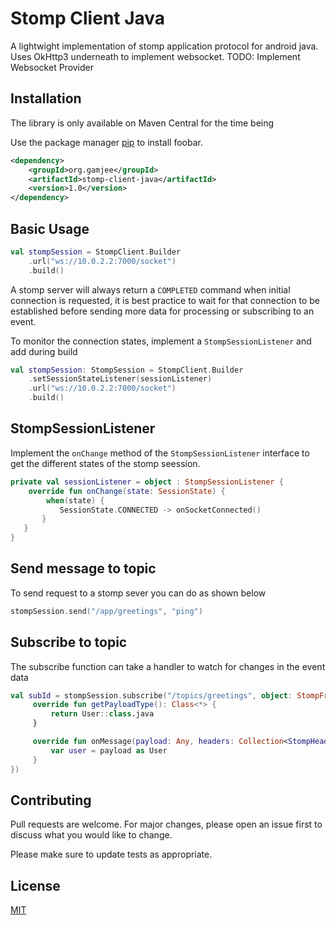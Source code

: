 # Stomp Client Java

A lightwight implementation of stomp application protocol for android java. 
Uses OkHttp3 underneath to implement websocket. TODO: Implement Websocket Provider

## Installation
The library is only available on Maven Central for the time being



Use the package manager [pip](https://pip.pypa.io/en/stable/) to install foobar.

```xml
<dependency>
    <groupId>org.gamjee</groupId>
    <artifactId>stomp-client-java</artifactId>
    <version>1.0</version>
</dependency>
```

## Basic Usage

```kotlin
val stompSession = StompClient.Builder
    .url("ws://10.0.2.2:7000/socket")
    .build()
```

A stomp server will always return a `COMPLETED` command when initial connection is requested, it is best practice to wait for that connection to be established before sending more data for processing or subscribing to an event.

To monitor the connection states, implement a `StompSessionListener` and add during build

```kotlin
val stompSession: StompSession = StompClient.Builder
    .setSessionStateListener(sessionListener)
    .url("ws://10.0.2.2:7000/socket")
    .build()
```

## StompSessionListener

Implement the `onChange` method of the `StompSessionListener` interface to get the different states of the stomp seession.

```kotlin
private val sessionListener = object : StompSessionListener {
    override fun onChange(state: SessionState) {
        when(state) {
           SessionState.CONNECTED -> onSocketConnected()
       }
   }
}
```

## Send message to topic
To send request to a stomp sever you can do as shown below


```kotlin
stompSession.send("/app/greetings", "ping") 
```


## Subscribe to topic
The subscribe function can take a handler to watch for changes in the event data


```kotlin
val subId = stompSession.subscribe("/topics/greetings", object: StompFrameHandler {
     override fun getPayloadType(): Class<*> {
         return User::class.java
     }

     override fun onMessage(payload: Any, headers: Collection<StompHeader>) {
         var user = payload as User
     }
})
```





## Contributing
Pull requests are welcome. For major changes, please open an issue first to discuss what you would like to change.

Please make sure to update tests as appropriate.

## License
[MIT](https://choosealicense.com/licenses/mit/)